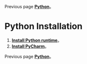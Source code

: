 Previous page [**Python**](https://github.com/AdamXu23/Python)。
# Python Installation
1.  [**Install Python runtime**](https://github.com/AdamXu23/Python/tree/main/Install/Download%20Python%20runtime "在新分頁開啓鏈接")。
2.  [**Install PyCharm**](https://www.jetbrains.com/pycharm/download/#section=windows "在新分頁開啓鏈接")。

Previous page [**Python**](https://github.com/AdamXu23/Python)。
